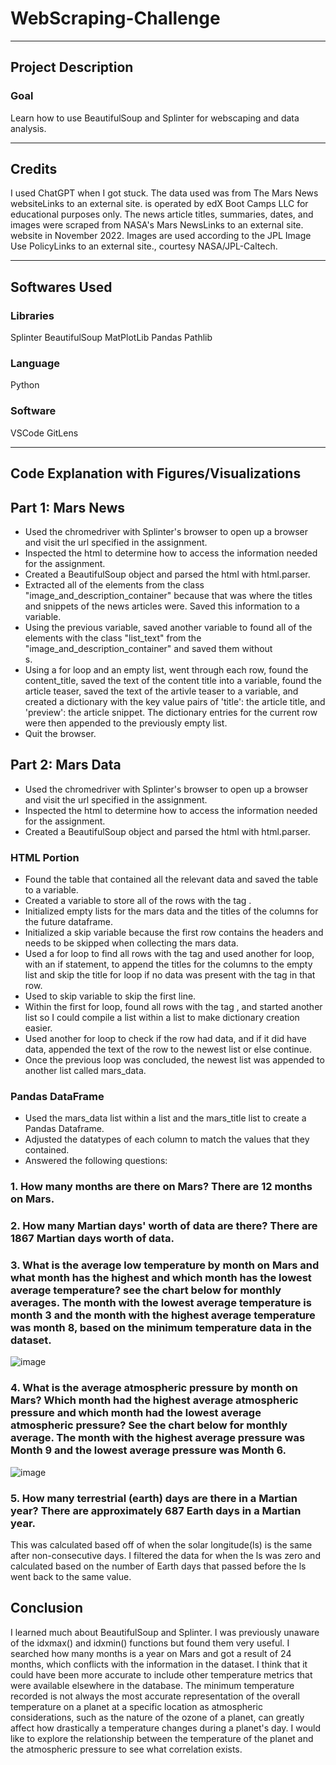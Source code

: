 # WebScraping-Challenge
------------
## Project Description

### Goal
Learn how to use BeautifulSoup and Splinter for webscaping and data analysis. 

------------
## Credits
I used ChatGPT when I got stuck. The data used was from The Mars News websiteLinks to an external site. is operated by edX Boot Camps LLC for educational purposes only. The news article titles, summaries, dates, and images were scraped from NASA's Mars NewsLinks to an external site. website in November 2022. Images are used according to the JPL Image Use PolicyLinks to an external site., courtesy NASA/JPL-Caltech.

------------
## Softwares Used
### Libraries
Splinter
BeautifulSoup
MatPlotLib
Pandas
Pathlib

### Language
Python

### Software
VSCode
GitLens

------------
## Code Explanation with Figures/Visualizations
## Part 1: Mars News
- Used the chromedriver with Splinter's browser to open up a browser and visit the url specified in the assignment.
- Inspected the html to determine how to access the information needed for the assignment.
- Created a BeautifulSoup object and parsed the html with html.parser.
- Extracted all of the elements from the class "image_and_description_container" because that was where the titles and snippets of the news articles were. Saved this information to a variable.
- Using the previous variable, saved another variable to found all of the elements with the class "list_text" from the "image_and_description_container" and saved them without <div>s.
- Using a for loop and an empty list, went through each row, found the content_title, saved the text of the content title into a variable, found the article teaser, saved the text of the artivle teaser to a variable, and created a dictionary with the key value pairs of 'title': the article title, and 'preview': the article snippet. The dictionary entries for the current row were then appended to the previously empty list.
- Quit the browser.

## Part 2: Mars Data 
- Used the chromedriver with Splinter's browser to open up a browser and visit the url specified in the assignment.
- Inspected the html to determine how to access the information needed for the assignment.
- Created a BeautifulSoup object and parsed the html with html.parser.

### HTML Portion
- Found the table that contained all the relevant data and saved the table to a variable.
- Created a variable to store all of the rows with the tag <tr>.
- Initialized empty lists for the mars data and the titles of the columns for the future dataframe.
- Initialized a skip variable because the first row contains the headers and needs to be skipped when collecting the mars data.
- Used a for loop to find all rows with the tag <th> and used another for loop, with an if statement, to append the titles for the columns to the empty list and skip the title for loop if no data was present with the tag <th> in that row.
- Used to skip variable to skip the first line.
- Within the first for loop, found all rows with the tag <td>, and started another list so I could compile a list within a list to make dictionary creation easier.
- Used another for loop to check if the row had data, and if it did have data, appended the text of the row to the newest list or else continue.
- Once the previous loop was concluded, the newest list was appended to another list called mars_data.

### Pandas DataFrame
- Used the mars_data list within a list and the mars_title list to create a Pandas Dataframe.
- Adjusted the datatypes of each column to match the values that they contained.
- Answered the following questions:
### 1. How many months are there on Mars? There are 12 months on Mars.
### 2. How many Martian days' worth of data are there? There are 1867 Martian days worth of data.
### 3. What is the average low temperature by month on Mars and what month has the highest and which month has the lowest average temperature? see the chart below for monthly averages. The month with the lowest average temperature is month 3 and the month with the highest average temperature was month 8, based on the minimum temperature data in the dataset.

![image](https://github.com/SamanthaMcKay/WebScraping-Challenge/assets/132176159/9655edfb-26b6-4f31-a10d-4ca794ff725b)

### 4. What is the average atmospheric pressure by month on Mars? Which month had the highest average atmospheric pressure and which month had the lowest average atmospheric pressure? See the chart below for monthly average. The month with the highest average pressure was Month 9 and the lowest average pressure was Month 6.

![image](https://github.com/SamanthaMcKay/WebScraping-Challenge/assets/132176159/2d0e2519-fa3e-4d94-8870-95855b0aa1bf)

### 5. How many terrestrial (earth) days are there in a Martian year? There are approximately 687 Earth days in a Martian year. 
This was calculated based off of when the solar longitude(ls) is the same after non-consecutive days. I filtered the data for when the ls was zero and calculated based on the number of Earth days that passed before the ls went back to the same value. 


## Conclusion
I learned much about BeautifulSoup and Splinter. I was previously unaware of the idxmax() and idxmin() functions but found them very useful. I searched how many months is a year on Mars and got a result of 24 months, which conflicts with the information in the dataset. I think that it could have been more accurate to include other temperature metrics that were available elsewhere in the database. The minimum temperature recorded is not always the most accurate representation of the overall temperature on a planet at a specific location as atmospheric considerations, such as the nature of the ozone of a planet, can greatly affect how drastically a temperature changes during a planet's day. I would like to explore the relationship between the temperature of the planet and the atmospheric pressure to see what correlation exists. 
